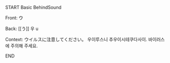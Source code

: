 START
Basic BehindSound

Front:
ウ


Back:
[[う]] 우 u


Context:
ウイルスに注意してください。 
우이루스니 추우이시테쿠다사이. 
바이러스에 주의해 주세요.
<!--ID: 1745462811484-->
END